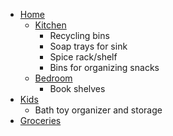 - [Home](<Home.md>)
    - [Kitchen](<Kitchen.md>)
        - Recycling bins
        - Soap trays for sink
        - Spice rack/shelf
        - Bins for organizing snacks
    - [Bedroom](<Bedroom.md>)
        - Book shelves
- [Kids](<Kids.md>)
    - Bath toy organizer and storage
- [Groceries](<Groceries.md>)
